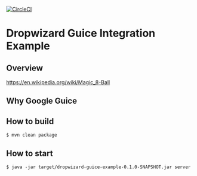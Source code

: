 [![CircleCI](https://circleci.com/gh/volkodavs/dropwizard-guice-example.svg?style=svg)](https://circleci.com/gh/volkodavs/dropwizard-guice-example)

# Dropwizard Guice Integration Example

## Overview 

https://en.wikipedia.org/wiki/Magic_8-Ball

## Why Google Guice




## How to build 

```
$ mvn clean package 
```

## How to start 

```
$ java -jar target/dropwizard-guice-example-0.1.0-SNAPSHOT.jar server
``` 
